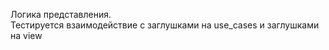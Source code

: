 Логика представления.  
Тестируется взаимодействие с заглушками на use_cases и заглушками на view  

